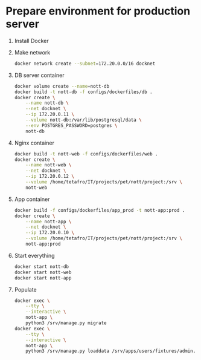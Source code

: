 # Prepare environment for production server

1. Install Docker

2. Make network

    ```sh
    docker network create --subnet=172.20.0.0/16 docknet
    ```

3. DB server container

    ```sh
    docker volume create --name=nott-db
    docker build -t nott-db -f configs/dockerfiles/db .
    docker create \
        --name nott-db \
        --net docknet \
        --ip 172.20.0.11 \
        --volume nott-db:/var/lib/postgresql/data \
        --env POSTGRES_PASSWORD=postgres \
        nott-db
    ```

4. Nginx container

    ```sh
    docker build -t nott-web -f configs/dockerfiles/web .
    docker create \
        --name nott-web \
        --net docknet \
        --ip 172.20.0.12 \
        --volume /home/tetafro/IT/projects/pet/nott/project:/srv \
        nott-web
    ```

5. App container

    ```sh
    docker build -f configs/dockerfiles/app_prod -t nott-app:prod .
    docker create \
        --name nott-app \
        --net docknet \
        --ip 172.20.0.10 \
        --volume /home/tetafro/IT/projects/pet/nott/project:/srv \
        nott-app:prod
    ```

6. Start everything

    ```sh
    docker start nott-db
    docker start nott-web
    docker start nott-app
    ```

7. Populate

    ```sh
    docker exec \
        --tty \
        --interactive \
        nott-app \
        python3 /srv/manage.py migrate
    docker exec \
        --tty \
        --interactive \
        nott-app \
        python3 /srv/manage.py loaddata /srv/apps/users/fixtures/admin.json
    ```
